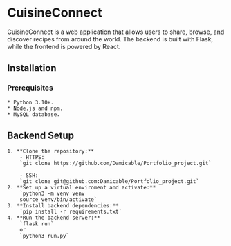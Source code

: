 # CuisineConnect

CuisineConnect is a web application that allows users to share, browse, and discover recipes from around the world. The backend is built with Flask, while the frontend is powered by React.

## Installation

### Prerequisites

    * Python 3.10+.
    * Node.js and npm.
    * MySQL database.

## Backend Setup

    1. **Clone the repository:**
        - HTTPS:
        `git clone https://github.com/Damicable/Portfolio_project.git`

        - SSH:
        `git clone git@github.com:Damicable/Portfolio_project.git`
    2. **Set up a virtual enviroment and activate:**
        `python3 -m venv venv
        source venv/bin/activate`
    3. **Install backend dependencies:**
        `pip install -r requirements.txt`
    4. **Run the backend server:**
        `flask run`
        or
        `python3 run.py`
